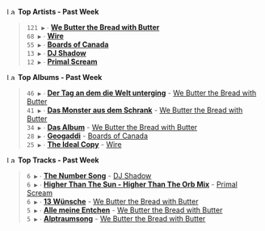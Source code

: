<!--START_LASTFM_ARTISTS:{"period": "7day", "rows": 5}-->
<a href="https://last.fm" target="_blank"><img src="https://user-images.githubusercontent.com/17434202/215290617-e793598d-d7c9-428f-9975-156db1ba89cc.svg" alt="Last.fm Logo" width="18" height="13"/></a> **Top Artists - Past Week**

> `121 ▶️` ∙ **[We Butter the Bread with Butter](https://www.last.fm/music/We+Butter+the+Bread+with+Butter)**<br/>
> `68 ▶️` ∙ **[Wire](https://www.last.fm/music/Wire)**<br/>
> `55 ▶️` ∙ **[Boards of Canada](https://www.last.fm/music/Boards+of+Canada)**<br/>
> `13 ▶️` ∙ **[DJ Shadow](https://www.last.fm/music/DJ+Shadow)**<br/>
> `12 ▶️` ∙ **[Primal Scream](https://www.last.fm/music/Primal+Scream)**<br/>
<!--END_LASTFM_ARTISTS-->

<!--START_LASTFM_ALBUMS:{"period": "7day", "rows": 5}-->
<a href="https://last.fm" target="_blank"><img src="https://user-images.githubusercontent.com/17434202/215290617-e793598d-d7c9-428f-9975-156db1ba89cc.svg" alt="Last.fm Logo" width="18" height="13"/></a> **Top Albums - Past Week**

> `46 ▶️` ∙ **[Der Tag an dem die Welt unterging](https://www.last.fm/music/We+Butter+the+Bread+with+Butter/Der+Tag+an+dem+die+Welt+unterging)** - [We Butter the Bread with Butter](https://www.last.fm/music/We+Butter+the+Bread+with+Butter)<br/>
> `41 ▶️` ∙ **[Das Monster aus dem Schrank](https://www.last.fm/music/We+Butter+the+Bread+with+Butter/Das+Monster+aus+dem+Schrank)** - [We Butter the Bread with Butter](https://www.last.fm/music/We+Butter+the+Bread+with+Butter)<br/>
> `34 ▶️` ∙ **[Das Album](https://www.last.fm/music/We+Butter+the+Bread+with+Butter/Das+Album)** - [We Butter the Bread with Butter](https://www.last.fm/music/We+Butter+the+Bread+with+Butter)<br/>
> `28 ▶️` ∙ **[Geogaddi](https://www.last.fm/music/Boards+of+Canada/Geogaddi)** - [Boards of Canada](https://www.last.fm/music/Boards+of+Canada)<br/>
> `25 ▶️` ∙ **[The Ideal Copy](https://www.last.fm/music/Wire/The+Ideal+Copy)** - [Wire](https://www.last.fm/music/Wire)<br/>
<!--END_LASTFM_ALBUMS-->

<!--START_LASTFM_TRACKS:{"period": "7day", "rows": 5}-->
<a href="https://last.fm" target="_blank"><img src="https://user-images.githubusercontent.com/17434202/215290617-e793598d-d7c9-428f-9975-156db1ba89cc.svg" alt="Last.fm Logo" width="18" height="13"/></a> **Top Tracks - Past Week**

> `6 ▶️` ∙ **[The Number Song](https://www.last.fm/music/DJ+Shadow/_/The+Number+Song)** - [DJ Shadow](https://www.last.fm/music/DJ+Shadow)<br/>
> `6 ▶️` ∙ **[Higher Than The Sun - Higher Than The Orb Mix](https://www.last.fm/music/Primal+Scream/_/Higher+Than+The+Sun+-+Higher+Than+The+Orb+Mix)** - [Primal Scream](https://www.last.fm/music/Primal+Scream)<br/>
> `6 ▶️` ∙ **[13 Wünsche](https://www.last.fm/music/We+Butter+the+Bread+with+Butter/_/13+W%C3%BCnsche)** - [We Butter the Bread with Butter](https://www.last.fm/music/We+Butter+the+Bread+with+Butter)<br/>
> `5 ▶️` ∙ **[Alle meine Entchen](https://www.last.fm/music/We+Butter+the+Bread+with+Butter/_/Alle+meine+Entchen)** - [We Butter the Bread with Butter](https://www.last.fm/music/We+Butter+the+Bread+with+Butter)<br/>
> `5 ▶️` ∙ **[Alptraumsong](https://www.last.fm/music/We+Butter+the+Bread+with+Butter/_/Alptraumsong)** - [We Butter the Bread with Butter](https://www.last.fm/music/We+Butter+the+Bread+with+Butter)<br/>
<!--END_LASTFM_TRACKS-->